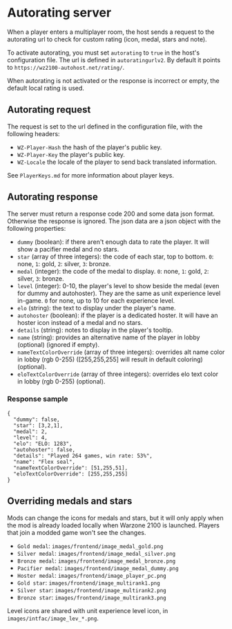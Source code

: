 # Autorating server

When a player enters a multiplayer room, the host sends a request to the autorating url to check for custom rating (icon, medal, stars and note).

To activate autorating, you must set `autorating` to `true` in the host's configuration file. The url is defined in `autoratingurlv2`. By default it points to `https://wz2100-autohost.net/rating/`.

When autorating is not activated or the response is incorrect or empty, the default local rating is used.

## Autorating request

The request is set to the url defined in the configuration file, with the following headers:

* `WZ-Player-Hash` the hash of the player's public key.
* `WZ-Player-Key` the player's public key.
* `WZ-Locale` the locale of the player to send back translated information.

See `PlayerKeys.md` for more information about player keys.

## Autorating response

The server must return a response code 200 and some data json format. Otherwise the response is ignored. The json data are a json object with the following properties:

* `dummy` (boolean): if there aren't enough data to rate the player. It will show a pacifier medal and no stars.
* `star` (array of three integers): the code of each star, top to bottom. `0`: none, `1`: gold, `2`: silver, `3`: bronze.
* `medal` (integer): the code of the medal to display. `0`: none, `1`: gold, `2`: silver, `3`: bronze.
* `level` (integer): 0-10, the player's level to show beside the medal (even for dummy and autohoster). They are the same as unit experience level in-game. `0` for none, up to 10 for each experience level.
* `elo` (string): the text to display under the player's name.
* `autohoster` (boolean): if the player is a dedicated hoster. It will have an hoster icon instead of a medal and no stars.
* `details` (string): notes to display in the player's tooltip.
* `name` (string): provides an alternative name of the player in lobby (optional) (ignored if empty).
* `nameTextColorOverride` (array of three integers): overrides alt name color in lobby (rgb 0-255) ([255,255,255] will result in default coloring) (optional).
* `eloTextColorOverride` (array of three integers): overrides elo text color in lobby (rgb 0-255) (optional).

### Response sample

```
{
  "dummy": false,
  "star": [3,2,1],
  "medal": 2,
  "level": 4,
  "elo": "ELO: 1283",
  "autohoster": false,
  "details": "Played 264 games, win rate: 53%",
  "name": "Flex seal",
  "nameTextColorOverride": [51,255,51],
  "eloTextColorOverride": [255,255,255]
}
```

## Overriding medals and stars

Mods can change the icons for medals and stars, but it will only apply when the mod is already loaded locally when Warzone 2100 is launched. Players that join a modded game won't see the changes.

* `Gold medal`: `images/frontend/image_medal_gold.png`
* `Silver medal`: `images/frontend/image_medal_silver.png`
* `Bronze medal`: `images/frontend/image_medal_bronze.png`
* `Pacifier medal`: `images/frontend/image_medal_dummy.png`
* `Hoster medal`: `images/frontend/image_player_pc.png`
* `Gold star`: `images/frontend/image_multirank1.png`
* `Silver star`: `images/frontend/image_multirank2.png`
* `Bronze star`: `images/frontend/image_multirank3.png`

Level icons are shared with unit experience level icon, in `images/intfac/image_lev_*.png`.
